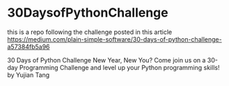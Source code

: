 # 30DaysofPythonChallenge
this is a repo following the challenge posted in this article
https://medium.com/plain-simple-software/30-days-of-python-challenge-a57384fb5a96

30 Days of Python Challenge
New Year, New You? Come join us on a 30-day Programming Challenge and level up your Python programming skills!
by Yujian Tang

